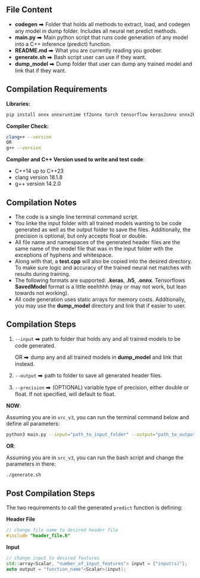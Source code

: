 [comment]: <> (
Distribution Statement A. Approved for public release, distribution is unlimited.
...
THIS SOURCE CODE IS UNDER THE CUSTODY AND ADMINISTRATION OF THE GOVERNMENT OF THE UNITED STATES OF AMERICA. BY USING, MODIFYING, OR DISSEMINATING THIS SOURCE CODE, YOU ACCEPT THE TERMS AND CONDITIONS IN THE NRL OPEN LICENSE AGREEMENT. USE, MODIFICATION, AND DISSEMINATION ARE PERMITTED ONLY IN ACCORDANCE WITH THE TERMS AND CONDITIONS OF THE NRL OPEN LICENSE AGREEMENT. NO OTHER RIGHTS OR LICENSES ARE GRANTED. UNAUTHORIZED USE, SALE, CONVEYANCE, DISPOSITION, OR MODIFICATION OF THIS SOURCE CODE MAY RESULT IN CIVIL PENALTIES AND/OR CRIMINAL PENALTIES UNDER 18 U.S.C. § 641.
)

## File Content
  * **codegen** ⮕ Folder that holds all methods to extract, load, and codegen any model in dump folder. Includes all neural net predict methods.
  * **main.py** ⮕ Main python script that runs code generation of any model into a C++ inference (predict) function. 
  * **README.md** ⮕ What you are currently reading you goober.
  * **generate.sh** ⮕ Bash script user can use if they want. 
  * **dump_model** ⮕ Dump folder that user can dump any trained model and link that if they want. 

## Compilation Requirements
**Libraries:**
```zsh
pip install onnx onnxruntime tf2onnx torch tensorflow keras2onnx onnx2keras h5py numpy scipy keras scikit-learn absl-py
```

**Compiler Check:**
```zsh
clang++ --version 
OR
g++ --version
```

**Compiler and C++ Version used to write and test code**:
* C++14 up to C++23
* clang version 18.1.8
* g++ version 14.2.0

## Compilation Notes

* The code is a single line terminal command script. 
* You linke the input folder with all trained models wanting to be code generated as well as the output folder to save the files. Additionally, the precision is optional, but only accepts float or double.
* All file name and namespaces of the generated header files are the same name of the model file that was in the input folder with the exceptions of hyphens and whitespace.
* Along with that, a **test.cpp** will also be copied into the desired directory. To make sure logic and accuracy of the trained neural net matches with results during training. 
* The following formats are supported: **.keras**, **.h5**, **.onnx**. Tensorflows **SavedModel** format is a little eeehhhh (may or may not work, but lean towards not working).
* All code generation uses static arrays for memory costs. Additionally, you may use the **dump_model** directory and link that if easier to user.

## Compilation Steps
1. `--input` ⮕ path to folder that holds any and all trained models to be code generated. 

    OR ⮕ dump any and all trained models in **dump_model** and link that instead.
1. `--output` ⮕ path to folder to save all generated header files.
1. `--precision` ⮕ (OPTIONAL) variable type of precision, either double or float. If not specified, will default to float.

**NOW**:

Assuming you are in `src_v3`, you can run the terminal command below and define all parameters:
```zsh
python3 main.py --input="path_to_input_folder" --output="path_to_output_folder" --precision="desired_precision"
```

**OR**:

Assuming you are in `src_v3`, you can run the bash script and change the parameters in there:
```zsh
./generate.sh
```

## Post Compilation Steps
The two requirements to call the generated `predict` function is defining:

**Header File** 
```c++
// change file name to desired header file
#include "header_file.h"
```

**Input**
```c++
// change input to desired features
std::array<Scalar, "number_of_input_features"> input = {"input(s)"};
auto output = "function_name"<Scalar>(input);
```
